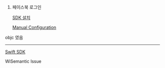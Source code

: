1. 페이스북 로그인

   [SDK 설치](https://developers.facebook.com/docs/ios/componentsdks)

   [Manual Configuration](https://developers.facebook.com/docs/ios/getting-started)

objc  였음 

----



[Swift SDK](https://developers.facebook.com/docs/swift/getting-started)



WiSemantic Issue 





